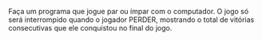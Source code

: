 Faça um programa que jogue par ou ímpar com o computador. O jogo só será
interrompido quando o jogador PERDER, mostrando o total de vitórias consecutivas
que ele conquistou no final do jogo.